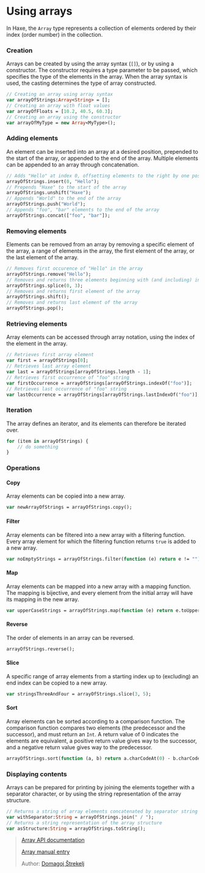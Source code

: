 [tags]: / "collections, data-structures"

# Using arrays

In Haxe, the `Array` type represents a collection of elements ordered by their index (order number) in the collection.

### Creation

Arrays can be created by using the array syntax (`[]`), or by using a constructor. The constructor requires a type parameter to be passed, which specifies the type of the elements in the array. When the array syntax is used, the casting determines the type of array constructed.

```haxe
// Creating an array using array syntax
var arrayOfStrings:Array<String> = [];
// Creating an array with float values
var arrayOfFloats = [10.2, 40.5, 60.3];
// Creating an array using the constructor
var arrayOfMyType = new Array<MyType>();
```

### Adding elements

An element can be inserted into an array at a desired position, prepended to the start of the array, or appended to the end of the array. Multiple elements can be appended to an array through concatenation.

```haxe
// Adds "Hello" at index 0, offsetting elements to the right by one position
arrayOfStrings.insert(0, "Hello");
// Prepends "Haxe" to the start of the array
arrayOfStrings.unshift("Haxe");
// Appends "World" to the end of the array 
arrayOfStrings.push("World");
// Appends "foo", "bar" elements to the end of the array
arrayOfStrings.concat(["foo", "bar"]);
```

### Removing elements

Elements can be removed from an array by removing a specific element of the array, a range of elements in the array, the first element of the array, or the last element of the array.

```haxe
// Removes first occurence of "Hello" in the array
arrayOfStrings.remove("Hello");
// Removes and returns three elements beginning with (and including) index 0
arrayOfStrings.splice(0, 3);
// Removes and returns first element of the array
arrayOfStrings.shift();
// Removes and returns last element of the array
arrayOfStrings.pop();
```

### Retrieving elements

Array elements can be accessed through array notation, using the index of the element in the array.

```haxe
// Retrieves first array element
var first = arrayOfStrings[0];
// Retrieves last array element
var last = arrayOfStrings[arrayOfStrings.length - 1];
// Retrieves first occurrence of "foo" string
var firstOccurrence = arrayOfStrings[arrayOfStrings.indexOf("foo")];
// Retrieves last occurrence of "foo" string
var lastOccurrence = arrayOfStrings[arrayOfStrings.lastIndexOf("foo")];
```

### Iteration

The array defines an iterator, and its elements can therefore be iterated over.

```haxe
for (item in arrayOfStrings) {
    // do something
}
```

### Operations

#### Copy

Array elements can be copied into a new array.

```haxe
var newArrayOfStrings = arrayOfStrings.copy();
```

#### Filter

Array elements can be filtered into a new array with a filtering function. Every array element for which the filtering function returns `true` is added to a new array.

```haxe
var noEmptyStrings = arrayOfStrings.filter(function (e) return e != "");
```

#### Map

Array elements can be mapped into a new array with a mapping function. The mapping is bijective, and every element from the initial array will have its mapping in the new array.

```haxe
var upperCaseStrings = arrayOfStrings.map(function (e) return e.toUpperCase());
```

#### Reverse

The order of elements in an array can be reversed.

```haxe
arrayOfStrings.reverse();
```

#### Slice

A specific range of array elements from a starting index up to (excluding) an end index can be copied to a new array.

```haxe
var stringsThreeAndFour = arrayOfStrings.slice(3, 5);
``` 

#### Sort

Array elements can be sorted according to a comparison function. The comparison function compares two elements (the predecessor and the successor), and must return an `Int`. A return value of 0 indicates the elements are equivalent, a positive return value gives way to the successor, and a negative return value gives way to the predecessor.

```haxe
arrayOfStrings.sort(function (a, b) return a.charCodeAt(0) - b.charCodeAt(0));
```

### Displaying contents

Arrays can be prepared for printing by joining the elements together with a separator character, or by using the string representation of the array structure.

```haxe
// Returns a string of array elements concatenated by separator string
var withSeparator:String = arrayOfStrings.join(" / ");
// Returns a string representation of the array structure
var asStructure:String = arrayOfStrings.toString();
```

> [Array API documentation](http://api.haxe.org/Array.html)
> 
> [Array manual entry](http://haxe.org/manual/std-Array.html)
>
> Author: [Domagoj Štrekelj](https://github.com/dstrekelj)
